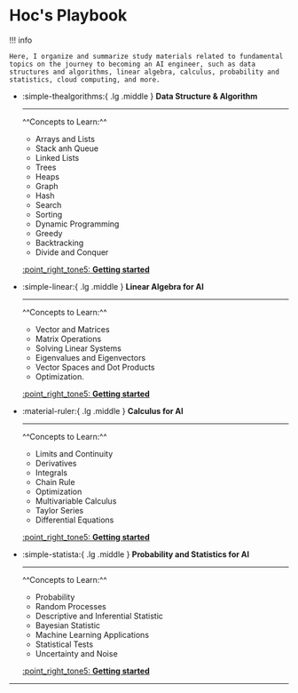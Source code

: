 # Hoc's Playbook

!!! info

    Here, I organize and summarize study materials related to fundamental topics on the journey to becoming an AI engineer, such as data structures and algorithms, linear algebra, calculus, probability and statistics, cloud computing, and more.


<div class="grid cards" markdown>

-   :simple-thealgorithms:{ .lg .middle } __Data Structure & Algorithm__
    
    ---
    ^^Concepts to Learn:^^

    - Arrays and Lists
    - Stack anh Queue
    - Linked Lists
    - Trees
    - Heaps
    - Graph
    - Hash
    - Search
    - Sorting
    - Dynamic Programming
    - Greedy
    - Backtracking
    - Divide and Conquer

    [:point_right_tone5: **Getting started**](cervical-cancer-research)

-   :simple-linear:{ .lg .middle }  __Linear Algebra for AI__

    ---
    ^^Concepts to Learn:^^

    - Vector and Matrices
    - Matrix Operations
    - Solving Linear Systems
    - Eigenvalues and Eigenvectors
    - Vector Spaces and Dot Products
    - Optimization. 
    
    [:point_right_tone5: **Getting started**](labeling-tool-research)

-   :material-ruler:{ .lg .middle } __Calculus for AI__

    ---
    ^^Concepts to Learn:^^

    - Limits and Continuity
    - Derivatives
    - Integrals
    - Chain Rule
    - Optimization
    - Multivariable Calculus
    - Taylor Series
    - Differential Equations

    [:point_right_tone5: **Getting started**]()

-  :simple-statista:{ .lg .middle } __Probability and Statistics for AI__

    ---
    ^^Concepts to Learn:^^

    - Probability
    - Random Processes
    - Descriptive and Inferential Statistic
    - Bayesian Statistic
    - Machine Learning Applications
    - Statistical Tests
    - Uncertainty and Noise

    [:point_right_tone5: **Getting started**]()

</div>

---
</br>
